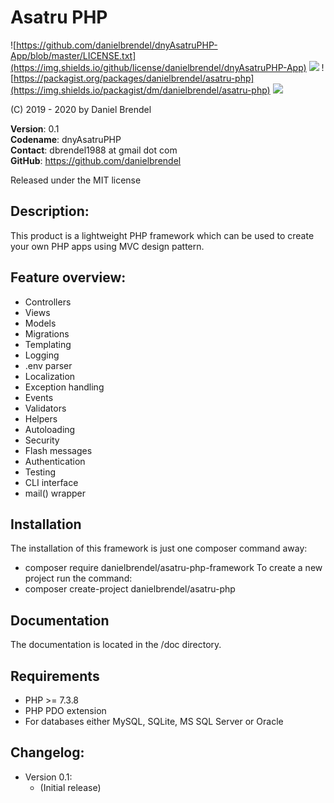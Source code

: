 # Asatru PHP

![https://github.com/danielbrendel/dnyAsatruPHP-App/blob/master/LICENSE.txt](https://img.shields.io/github/license/danielbrendel/dnyAsatruPHP-App)
![](https://img.shields.io/github/repo-size/danielbrendel/dnyAsatruPHP-App)
![https://packagist.org/packages/danielbrendel/asatru-php](https://img.shields.io/packagist/dm/danielbrendel/asatru-php)
![](https://img.shields.io/github/last-commit/danielbrendel/dnyAsatruPHP-App)

(C) 2019 - 2020 by Daniel Brendel

**Version**: 0.1\
**Codename**: dnyAsatruPHP\
**Contact**: dbrendel1988 at gmail dot com\
**GitHub**: https://github.com/danielbrendel

Released under the MIT license

## Description:
This product is a lightweight PHP framework which can be used to create your own PHP apps using MVC design pattern.

## Feature overview:
+ Controllers
+ Views
+ Models
+ Migrations
+ Templating
+ Logging
+ .env parser
+ Localization
+ Exception handling
+ Events
+ Validators
+ Helpers
+ Autoloading
+ Security
+ Flash messages
+ Authentication
+ Testing
+ CLI interface
+ mail() wrapper

## Installation
The installation of this framework is just one composer command away:
+ composer require danielbrendel/asatru-php-framework
To create a new project run the command:
+ composer create-project danielbrendel/asatru-php

## Documentation
The documentation is located in the /doc directory.

## Requirements
+ PHP >= 7.3.8
+ PHP PDO extension
+ For databases either MySQL, SQLite, MS SQL Server or Oracle

## Changelog:
+ Version 0.1:
	- (Initial release)